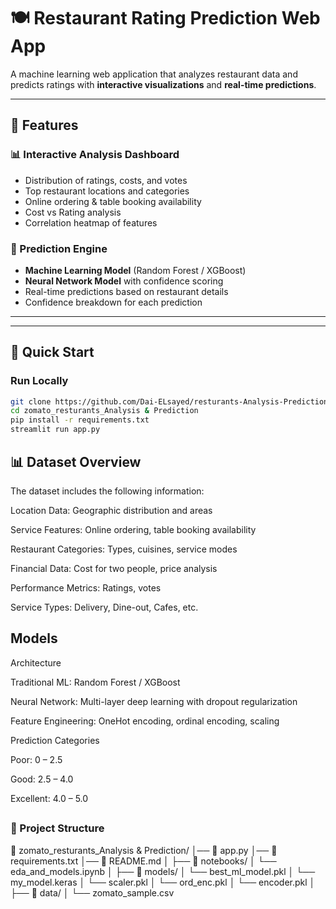 # 🍽️ Restaurant Rating Prediction Web App  

A machine learning web application that analyzes restaurant data and predicts ratings with **interactive visualizations** and **real-time predictions**.  

---

## 🌟 Features  

### 📊 Interactive Analysis Dashboard  
- Distribution of ratings, costs, and votes  
- Top restaurant locations and categories  
- Online ordering & table booking availability  
- Cost vs Rating analysis  
- Correlation heatmap of features  

### 🔮 Prediction Engine  
- **Machine Learning Model** (Random Forest / XGBoost)  
- **Neural Network Model** with confidence scoring  
- Real-time predictions based on restaurant details  
- Confidence breakdown for each prediction  

---
 
---

## 🚀 Quick Start  

### Run Locally  
```bash
git clone https://github.com/Dai-ELsayed/resturants-Analysis-Prediction-app.git
cd zomato_resturants_Analysis & Prediction
pip install -r requirements.txt
streamlit run app.py

```


## 📊 Dataset Overview

The dataset includes the following information:

Location Data: Geographic distribution and areas

Service Features: Online ordering, table booking availability

Restaurant Categories: Types, cuisines, service modes

Financial Data: Cost for two people, price analysis

Performance Metrics: Ratings, votes

Service Types: Delivery, Dine-out, Cafes, etc.

##  Models
Architecture

Traditional ML: Random Forest / XGBoost

Neural Network: Multi-layer deep learning with dropout regularization

Feature Engineering: OneHot encoding, ordinal encoding, scaling

Prediction Categories

Poor: 0 – 2.5

Good: 2.5 – 4.0

Excellent: 4.0 – 5.0

##

 ### 📁 Project Structure
📂 zomato_resturants_Analysis & Prediction/
│── 📄 app.py
│── 📄 requirements.txt
│── 📄 README.md
│
├── 📂 notebooks/
│ └── eda_and_models.ipynb
│
├── 📂 models/
│ └── best_ml_model.pkl 
│ └── my_model.keras
│ └── scaler.pkl 
│ └── ord_enc.pkl 
│ └── encoder.pkl 
│
├── 📂 data/
│ └── zomato_sample.csv


